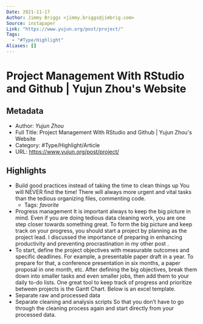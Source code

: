 ```yaml
---
Date: 2021-11-17
Author: Jimmy Briggs <jimmy.briggs@jimbrig.com>
Source: instapaper
Link: "https://www.yujun.org/post/project/"
Tags:
  - "#Type/Highlight"
Aliases: []
---
```


# Project Management With RStudio and Github | Yujun Zhou's Website

## Metadata

* Author: *Yujun Zhou*
* Full Title: Project Management With RStudio and Github | Yujun Zhou's Website
* Category: #Type/Highlight/Article
* URL: https://www.yujun.org/post/project/

## Highlights

* Build good practices instead of taking the time to clean things up
  You will NEVER find the time! There will always more urgent and vital tasks than the tedious organizing files, commenting code.
  * Tags: *favorite* 
* Progress management
  It is important always to keep the big picture in mind. Even if you are doing tedious data cleaning work, you are one step closer towards something great.
  To form the big picture and keep track on your progress, you should start a project by planning as the project lead. I discussed the importance of preparing in enhancing productivity and preventing procrastination in my other post .
* To start, define the project objectives with measurable outcomes and specific deadlines. For example, a presentable paper draft in a year. To prepare for that, a conference presentation in six months, a paper proposal in one month, etc. After defining the big objectives, break them down into smaller tasks and even smaller jobs, then add them to your daily to-do lists. One great tool to keep track of progress and prioritize between projects is the Gantt Chart. Below is an excel template.
* Separate raw and processed data
* Separate cleaning and analysis scripts
  So that you don’t have to go through the cleaning process again and start directly from your processed data.
